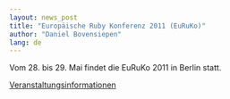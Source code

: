 ```yaml
---
layout: news_post
title: "Europäische Ruby Konferenz 2011 (EuRuKo)"
author: "Daniel Bovensiepen"
lang: de
---
```


Vom 28. bis 29. Mai findet die EuRuKo 2011 in Berlin statt.

[Veranstaltungsinformationen][1]



[1]: http://euruko2011.org/ 
